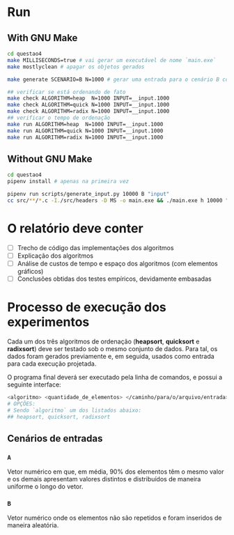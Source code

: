 # Run

## With GNU Make
```bash
cd questao4
make MILLISECONDS=true # vai gerar um executável de nome `main.exe`
make mostlyclean # apagar os objetos gerados

make generate SCENARIO=B N=1000 # gerar uma entrada para o cenário B com tamanho 1.000

## verificar se está ordenando de fato
make check ALGORITHM=heap  N=1000 INPUT=__input.1000
make check ALGORITHM=quick N=1000 INPUT=__input.1000
make check ALGORITHM=radix N=1000 INPUT=__input.1000
## verificar o tempo de ordenação
make run ALGORITHM=heap  N=1000 INPUT=__input.1000
make run ALGORITHM=quick N=1000 INPUT=__input.1000
make run ALGORITHM=radix N=1000 INPUT=__input.1000
```

## Without GNU Make
```bash
cd questao4
pipenv install # apenas na primeira vez

pipenv run scripts/generate_input.py 10000 B "input"
cc src/**/*.c -I./src/headers -D MS -o main.exe && ./main.exe h 10000 "input"
```

# O relatório deve conter

- [ ] Trecho de código das implementações dos algoritmos
- [ ] Explicação dos algoritmos
- [ ] Análise de custos de tempo e espaço dos algoritmos (com elementos gráficos)
- [ ] Conclusões obtidas dos testes empíricos, devidamente embasadas

# Processo de execução dos experimentos

Cada um dos três algoritmos de ordenação (**heapsort**, **quicksort** e **radixsort**)
deve ser testado sob o mesmo conjunto de dados. Para tal, os dados foram gerados previamente e, em seguida, usados como entrada para cada execução projetada.

O programa final deverá ser executado pela linha de comandos, e possui a seguinte interface:
```bash
<algoritmo> <quantidade_de_elementos> </caminho/para/o/arquivo/entrada>
# OPÇÕES:
# Sendo `algoritmo` um dos listados abaixo:
## heapsort, quicksort, radixsort
```


## Cenários de entradas

### `A`
Vetor numérico em que, em média, 90% dos elementos têm o mesmo valor e
os demais apresentam valores distintos e distribuídos de maneira uniforme o longo do vetor.

### `B`
Vetor numérico onde os elementos não são repetidos e foram inseridos de maneira aleatória.
